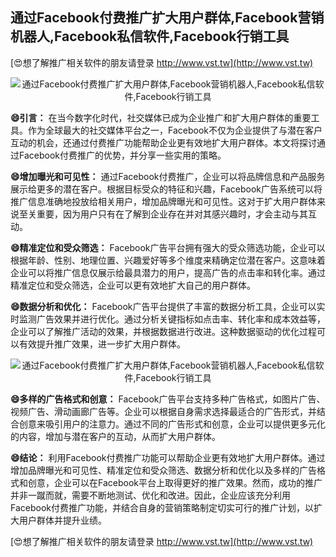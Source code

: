 ## **通过Facebook付费推广扩大用户群体,Facebook营销机器人,Facebook私信软件,Facebook行销工具**

[😍想了解推广相关软件的朋友请登录 http://www.vst.tw](http://www.vst.tw)

 <center><img src="https://vst.tw/MP4/tuiguang/png/4.png" alt="通过Facebook付费推广扩大用户群体,Facebook营销机器人,Facebook私信软件,Facebook行销工具"></center>

**😄引言：**
在当今数字化时代，社交媒体已成为企业推广和扩大用户群体的重要工具。作为全球最大的社交媒体平台之一，Facebook不仅为企业提供了与潜在客户互动的机会，还通过付费推广功能帮助企业更有效地扩大用户群体。本文将探讨通过Facebook付费推广的优势，并分享一些实用的策略。

**😄增加曝光和可见性：**
通过Facebook付费推广，企业可以将品牌信息和产品服务展示给更多的潜在客户。根据目标受众的特征和兴趣，Facebook广告系统可以将推广信息准确地投放给相关用户，增加品牌曝光和可见性。这对于扩大用户群体来说至关重要，因为用户只有在了解到企业存在并对其感兴趣时，才会主动与其互动。

**😄精准定位和受众筛选：**
Facebook广告平台拥有强大的受众筛选功能，企业可以根据年龄、性别、地理位置、兴趣爱好等多个维度来精确定位潜在客户。这意味着企业可以将推广信息仅展示给最具潜力的用户，提高广告的点击率和转化率。通过精准定位和受众筛选，企业可以更有效地扩大自己的用户群体。

**😄数据分析和优化：**
Facebook广告平台提供了丰富的数据分析工具，企业可以实时监测广告效果并进行优化。通过分析关键指标如点击率、转化率和成本效益等，企业可以了解推广活动的效果，并根据数据进行改进。这种数据驱动的优化过程可以有效提升推广效果，进一步扩大用户群体。

 <center><img src="https://vst.tw/MP4/tuiguang/png/5.png" alt="通过Facebook付费推广扩大用户群体,Facebook营销机器人,Facebook私信软件,Facebook行销工具"></center>

**😄多样的广告格式和创意：**
Facebook广告平台支持多种广告格式，如图片广告、视频广告、滑动画廊广告等。企业可以根据自身需求选择最适合的广告形式，并结合创意来吸引用户的注意力。通过不同的广告形式和创意，企业可以提供更多元化的内容，增加与潜在客户的互动，从而扩大用户群体。

**😄结论：**
利用Facebook付费推广功能可以帮助企业更有效地扩大用户群体。通过增加品牌曝光和可见性、精准定位和受众筛选、数据分析和优化以及多样的广告格式和创意，企业可以在Facebook平台上取得更好的推广效果。然而，成功的推广并非一蹴而就，需要不断地测试、优化和改进。因此，企业应该充分利用Facebook付费推广功能，并结合自身的营销策略制定切实可行的推广计划，以扩大用户群体并提升业绩。

[😍想了解推广相关软件的朋友请登录 http://www.vst.tw](http://www.vst.tw)



